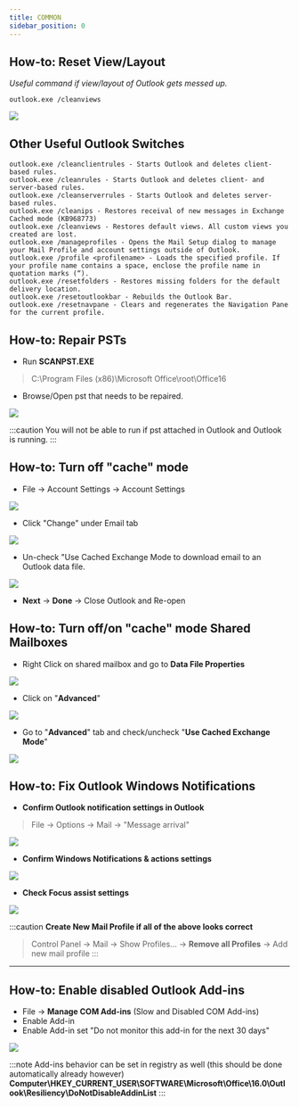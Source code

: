 ```yaml
---
title: COMMON
sidebar_position: 0
---
```


## How-to: Reset View/Layout
*Useful command if view/layout of Outlook gets messed up.*
```
outlook.exe /cleanviews
```
![](https://i.imgur.com/q63aLNJ.png)

## Other Useful Outlook Switches
```
outlook.exe /cleanclientrules - Starts Outlook and deletes client-based rules.
outlook.exe /cleanrules - Starts Outlook and deletes client- and server-based rules.
outlook.exe /cleanserverrules - Starts Outlook and deletes server-based rules.
outlook.exe /cleanips - Restores receival of new messages in Exchange Cached mode (KB968773)
outlook.exe /cleanviews - Restores default views. All custom views you created are lost.
outlook.exe /manageprofiles - Opens the Mail Setup dialog to manage your Mail Profile and account settings outside of Outlook.
outlook.exe /profile <profilename> - Loads the specified profile. If your profile name contains a space, enclose the profile name in quotation marks (“).
outlook.exe /resetfolders - Restores missing folders for the default delivery location.
outlook.exe /resetoutlookbar - Rebuilds the Outlook Bar.
outlook.exe /resetnavpane - Clears and regenerates the Navigation Pane for the current profile.
```

## How-to: Repair PSTs
- Run **SCANPST.EXE**
> C:\Program Files (x86)\Microsoft Office\root\Office16
- Browse/Open pst that needs to be repaired.

![](https://i.imgur.com/b1To12W.png)

:::caution
You will not be able to run if pst attached in Outlook and Outlook is running.
:::

## How-to: Turn off "cache" mode
- File -> Account Settings -> Account Settings

![](https://i.imgur.com/KrOiFPA.gif)

- Click "Change" under Email tab

![](https://i.imgur.com/s2hRTMR.png)

- Un-check "Use Cached Exchange Mode to download email to an Outlook data file.

![](https://i.imgur.com/uGZbYbi.png)

- **Next** -> **Done** -> Close Outlook and Re-open

## How-to: Turn off/on "cache" mode Shared Mailboxes
- Right Click on shared mailbox and go to **Data File Properties**

![](https://i.imgur.com/gLW2YE5.png)

- Click on "**Advanced**"

![](https://i.imgur.com/mk2w2qN.png)

- Go to "**Advanced**" tab and check/uncheck "**Use Cached Exchange Mode**"

![](https://i.imgur.com/6ALiCeO.png)

## How-to: Fix Outlook Windows Notifications
- **Confirm Outlook notification settings in Outlook**
> File -> Options -> Mail -> "Message arrival"

![](https://i.imgur.com/Kx1W09R.png)

- **Confirm Windows Notifications & actions settings**

![](https://i.imgur.com/oLPcn0I.png)

- **Check Focus assist settings**

![](https://i.imgur.com/ywNIwpk.png)

:::caution **Create New Mail Profile if all of the above looks correct**
> Control Panel -> Mail -> Show Profiles... -> **Remove all Profiles** -> Add new mail profile
:::
---

## How-to: Enable disabled Outlook Add-ins
- File -> **Manage COM Add-ins** (Slow and Disabled COM Add-ins)
- Enable Add-in
- Enable Add-in set "Do not monitor this add-in for the next 30 days"

![](https://i.imgur.com/NjKKF9n.png)

:::note
Add-ins behavior can be set in registry as well (this should be done automatically already however)
**Computer\HKEY_CURRENT_USER\SOFTWARE\Microsoft\Office\16.0\Outlook\Resiliency\DoNotDisableAddinList**
:::
